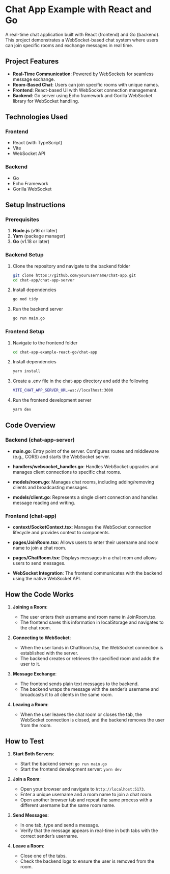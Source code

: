# Chat App Example with React and Go

A real-time chat application built with React (frontend) and Go (backend). This project demonstrates a WebSocket-based chat system where users can join specific rooms and exchange messages in real time.

## **Project Features**

- **Real-Time Communication**: Powered by WebSockets for seamless message exchange.
- **Room-Based Chat**: Users can join specific rooms with unique names.
- **Frontend**: React-based UI with WebSocket connection management.
- **Backend**: Go server using Echo framework and Gorilla WebSocket library for WebSocket handling.

## **Technologies Used**

### Frontend

- React (with TypeScript)
- Vite
- WebSocket API

### Backend

- Go
- Echo Framework
- Gorilla WebSocket

## **Setup Instructions**

### Prerequisites

1. **Node.js** (v16 or later)
2. **Yarn** (package manager)
3. **Go** (v1.18 or later)

### Backend Setup

1. Clone the repository and navigate to the backend folder

   ```bash
   git clone https://github.com/yourusername/chat-app.git
   cd chat-app/chat-app-server
   ```

2. Install dependencies

   ```bash
   go mod tidy
   ```

3. Run the backend server

   ```bash
   go run main.go
   ```

### Frontend Setup

1. Navigate to the frontend folder

   ```bash
   cd chat-app-example-react-go/chat-app
   ```

2. Install dependencies

   ```bash
   yarn install
   ```

3. Create a .env file in the chat-app directory and add the following

   ```bash
   VITE_CHAT_APP_SERVER_URL=ws://localhost:3000
   ```

4. Run the frontend development server

   ```bash
   yarn dev
   ```

## **Code Overview**

### Backend (chat-app-server)

- **main.go**: Entry point of the server. Configures routes and middleware (e.g., CORS) and starts the WebSocket server.

- **handlers/websocket_handler.go**: Handles WebSocket upgrades and manages client connections to specific chat rooms.

- **models/room.go**: Manages chat rooms, including adding/removing clients and broadcasting messages.

- **models/client.go**: Represents a single client connection and handles message reading and writing.

### Frontend (chat-app)

- **context/SocketContext.tsx**: Manages the WebSocket connection lifecycle and provides context to components.

- **pages/JoinRoom.tsx**: Allows users to enter their username and room name to join a chat room.

- **pages/ChatRoom.tsx**: Displays messages in a chat room and allows users to send messages.

- **WebSocket Integration**: The frontend communicates with the backend using the native WebSocket API.

## **How the Code Works**

1. **Joining a Room**:

   - The user enters their username and room name in JoinRoom.tsx.
   - The frontend saves this information in localStorage and navigates to the chat room.

2. **Connecting to WebSocket**:

   - When the user lands in ChatRoom.tsx, the WebSocket connection is established with the server.
   - The backend creates or retrieves the specified room and adds the user to it.

3. **Message Exchange**:

   - The frontend sends plain text messages to the backend.
   - The backend wraps the message with the sender’s username and broadcasts it to all clients in the same room.

4. **Leaving a Room**:
   - When the user leaves the chat room or closes the tab, the WebSocket connection is closed, and the backend removes the user from the room.

## **How to Test**

1. **Start Both Servers**:

   - Start the backend server: `go run main.go`
   - Start the frontend development server: `yarn dev`

2. **Join a Room**:

   - Open your browser and navigate to `http://localhost:5173`.
   - Enter a unique username and a room name to join a chat room.
   - Open another browser tab and repeat the same process with a different username but the same room name.

3. **Send Messages**:

   - In one tab, type and send a message.
   - Verify that the message appears in real-time in both tabs with the correct sender’s username.

4. **Leave a Room**:
   - Close one of the tabs.
   - Check the backend logs to ensure the user is removed from the room.
